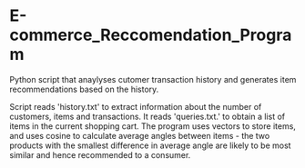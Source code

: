 # E-commerce_Reccomendation_Program
Python script that anaylyses cutomer transaction history and generates item recommendations based on the history.

Script reads 'history.txt' to extract information about the number of customers, items and transactions. It reads 'queries.txt.' to obtain a list of items in the current shopping cart. The program uses vectors to store items, and uses cosine to calculate average angles between items - the two products with the smallest difference in average angle are likely to be most similar and hence recommended to a consumer.
